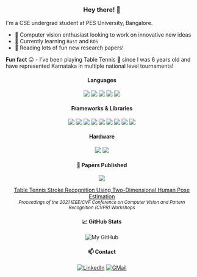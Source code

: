 <div align="center">

### Hey there! 👋

</div>

I'm a CSE undergrad student at PES University, Bangalore.

- 🔭 Computer vision enthusiast looking to work on innovative new ideas
- 🌱 Currently learning `Rust` and `ROS`
- 📖 Reading lots of fun new research papers!

**Fun fact** 😛  -
I've been playing Table Tennis 🏓 since I was 6 years old and have represented Karnataka in multiple national level tournaments!


<div align="center">

#### Languages

<img src="https://img.shields.io/badge/Python-3776AB?style=for-the-badge&logo=python&logoColor=white" />
<img src="https://img.shields.io/badge/C-00599C?style=for-the-badge&logo=c&logoColor=white" />
<img src="https://img.shields.io/badge/C%2B%2B-00599C?style=for-the-badge&logo=c%2B%2B&logoColor=white" />
<img src="https://img.shields.io/badge/JavaScript-F7DF1E?style=for-the-badge&logo=javascript&logoColor=black" />
<img src="https://img.shields.io/badge/Kotlin-0095D5?&style=for-the-badge&logo=kotlin&logoColor=white" />

#### Frameworks & Libraries

<img src="https://img.shields.io/badge/PyTorch-EE4C2C?style=for-the-badge&logo=PyTorch&logoColor=white" />
<img src="https://img.shields.io/badge/TensorFlow-FF6F00?style=for-the-badge&logo=TensorFlow&logoColor=white" />
<img src="https://img.shields.io/badge/Keras-D00000?style=for-the-badge&logo=Keras&logoColor=white" />
<img src="https://img.shields.io/badge/Git-F05032?style=for-the-badge&logo=git&logoColor=white" />
<img src="https://img.shields.io/badge/OpenCV-27338e?style=for-the-badge&logo=OpenCV&logoColor=white" />
<img src="https://img.shields.io/badge/numpy%20-%23013243.svg?&style=for-the-badge&logo=numpy&logoColor=white" />
<img src="https://img.shields.io/badge/Pandas-2C2D72?style=for-the-badge&logo=pandas&logoColor=white" />
<img src="https://img.shields.io/badge/React_Native-20232A?style=for-the-badge&logo=react&logoColor=61DAFB" />
<img src="https://img.shields.io/badge/Node.js-339933?style=for-the-badge&logo=nodedotjs&logoColor=white" />

#### Hardware

<img src="https://img.shields.io/badge/RASPBERRY%20PI-C51A4A.svg?&style=for-the-badge&logo=raspberry%20pi&logoColor=white" />
<img src="https://img.shields.io/badge/Arduino_IDE-00979D?style=for-the-badge&logo=arduino&logoColor=white" />

#### 📝 Papers Published

[<img src="https://img.shields.io/badge/Research_Gate-00CCBB.svg?&style=for-the-badge&logo=ResearchGate&logoColor=white" />](https://www.researchgate.net/profile/Kaustubh-Kulkarni-15)

[Table Tennis Stroke Recognition Using Two-Dimensional Human Pose Estimation](https://openaccess.thecvf.com/content/CVPR2021W/CVSports/html/Kulkarni_Table_Tennis_Stroke_Recognition_Using_Two-Dimensional_Human_Pose_Estimation_CVPRW_2021_paper.html) <br>
<sub>*Proceedings of the 2021 IEEE/CVF Conference on Computer Vision and Pattern Recognition (CVPR) Workshops*</sub>

#### 📈  GitHub Stats

![My GitHub](https://github-readme-stats.vercel.app/api?username=KulkarniKaustubh&show_icons=true&hide_border=true&&count_private=true&include_all_commits=true&theme=tokyonight)

#### 📫 Contact

[<img alt="LinkedIn" src="https://img.shields.io/badge/linkedin%20-%230077B5.svg?&style=for-the-badge&logo=linkedin&logoColor=white"/>](https://www.linkedin.com/in/kaustubh-milind-kulkarni)
[<img alt="GMail" src="https://img.shields.io/badge/Gmail-D14836?style=for-the-badge&logo=gmail&logoColor=white" />](https://www.kmkapril15@gmail.com)
<!--
**KulkarniKaustubh/KulkarniKaustubh** is a ✨ _special_ ✨ repository because its `README.md` (this file) appears on your GitHub profile.

Here are some ideas to get you started:

- 🔭 I’m currently working on ...
- 🌱 I’m currently learning ...
- 👯 I’m looking to collaborate on ...
- 🤔 I’m looking for help with ...
- 💬 Ask me about ...
- 📫 How to reach me: ...
- 😄 Pronouns: ...
- ⚡ Fun fact: ...
-->
</div>
